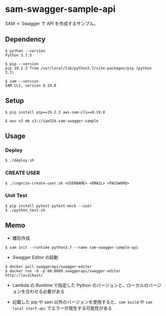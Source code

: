 # sam-swagger-sample-api

SAM ＋ Swagger で API を作成するサンプル。

## Dependency

```
$ python --version
Python 3.7.5

$ pip --version
pip 19.2.3 from /usr/local/lib/python3.7/site-packages/pip (python 3.7)

$ sam --version
SAM CLI, version 0.19.0
```

## Setup

```
$ pip install pip==19.2.3 aws-sam-cli==0.19.0

$ aws s3 mb s3://iam326.sam-swagger-sample
```

## Usage

### Deploy

```
$ ./deploy.sh
```

### CREATE USER

```
$ ./cognito-create-user.sh <USERNAME> <EMAIL> <PASSWORD>
```

### Unit Test

```
$ pip install pytest pytest-mock --user
$ ./python_test.sh
```

## Memo

- 雛形作成

```
$ sam init --runtime python3.7 --name sam-swagger-sample-api
```

- Swagger Editor の起動

```
$ docker pull swaggerapi/swagger-editor
$ docker run -d -p 80:8080 swaggerapi/swagger-editor
http://localhost/
```

- Lambda の Runtime で指定した Python のバージョンと、ローカルのバージョンを合わせる必要がある

- 記載した pip や sam 以外のバージョンを使用すると、`sam build` や `sam local start-api` でエラーが発生する可能性がある
